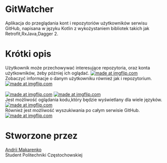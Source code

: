 # **GitWatcher**
Aplikacja do przeglądania kont i repozytoriów użytkowników serwisu GitHub, napisana 
w języku Kotlin z wykożystaniem bibliotek takich jak Retrofit,RxJava,Dagger 2.
# **Krótki opis**
Użytkownik może przechowywać interesujące repozytoria, oraz konta użytkowników, żeby póżniej ich oglądać.
<a href="https://imgflip.com/gif/275ryu"><img src="https://i.imgflip.com/275ryu.gif" title="made at imgflip.com"/></a><br />
Zobaczyć informacje o danym użytkowniku również jak i repozytorium.<br />
<a href="https://imgflip.com/gif/275s14"><img src="https://i.imgflip.com/275s14.gif" title="made at imgflip.com"/></a><br />
                             <br />
<a href="https://imgflip.com/gif/275s5i"><img src="https://i.imgflip.com/275s5i.gif" title="made at imgflip.com"/></a>
<a href="https://imgflip.com/gif/275s7f"><img src="https://i.imgflip.com/275s7f.gif" title="made at imgflip.com"/></a><br />
Jest możliwość oglądania kodu,który będzie wyświetlany dla wiele języków.<br />
<a href="https://imgflip.com/gif/275s91"><img src="https://i.imgflip.com/275s91.gif" title="made at imgflip.com"/></a><br />
Również jest możliwość wyszukiwania po całym serwisie GitHub.<br />
<a href="https://imgflip.com/gif/275sb5"><img src="https://i.imgflip.com/275sb5.gif" title="made at imgflip.com"/></a><br />
# **Stworzone przez**
<a href="https://www.linkedin.com/in/andrii-makarenko/">Andrii Makarenko</a><br />
Student Politechniki Częstochowskiej

